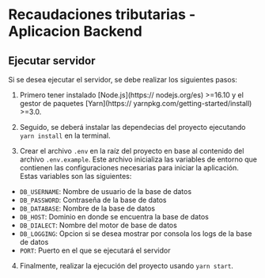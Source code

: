 # Recaudaciones tributarias - Aplicacion Backend

## Ejecutar servidor

Si se desea ejecutar el servidor, se debe realizar los siguientes pasos:

1. Primero tener instalado [Node.js](https:// nodejs.org/es) >=16.10 y el gestor de paquetes [Yarn](https:// yarnpkg.com/getting-started/install) >=3.0.

2. Seguido, se deberá instalar las dependecias del proyecto ejecutando `yarn install` en la terminal.

3. Crear el archivo `.env` en la raíz del proyecto en base al contenido del archivo `.env.example`. Este archivo inicializa las variables de entorno que contienen las configuraciones necesarias para iniciar la aplicación. Estas variables son las siguientes:

- `DB_USERNAME`: Nombre de usuario de la base de datos
- `DB_PASSWORD`: Contraseña de la base de datos
- `DB_DATABASE`: Nombre de la base de datos
- `DB_HOST`: Dominio en donde se encuentra la base de datos
- `DB_DIALECT`: Nombre del motor de base de datos
- `DB_LOGGING`: Opcion si se desea mostrar por consola los logs de la base de datos
- `PORT`: Puerto en el que se ejecutará el servidor

4. Finalmente, realizar la ejecución del proyecto usando `yarn start`.
